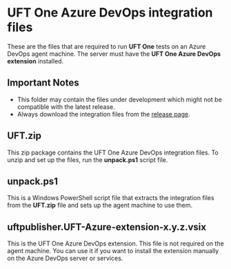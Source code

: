 # UFT One Azure DevOps integration files
These are the files that are required to run **UFT One** tests on an Azure DevOps agent machine. The server must have the **UFT One Azure DevOps extension** installed.

## Important Notes
- This folder may contain the files under development which might not be compatible with the latest release.
- Always download the integration files from the [release page][release-page].

## UFT.zip
This zip package contains the UFT One Azure DevOps integration files. To unzip and set up the files, run the **unpack.ps1** script file.

## unpack.ps1
This is a Windows PowerShell script file that extracts the integration files from the **UFT.zip** file and sets up the agent machine to use them.

## uftpublisher.UFT-Azure-extension-x.y.z.vsix
This is the UFT One Azure DevOps extension. This file is not required on the agent machine. You can use it if you want to install the extension manually on the Azure DevOps server or services.


[release-page]: https://github.com/MicroFocus/ADM-TFS-Extension/releases

